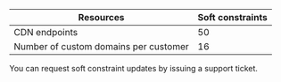 
| Resources | Soft constraints 
--- | ---
| CDN endpoints | 50
| Number of custom domains per customer| 16

You can request soft constraint updates by issuing a support ticket.

<!---HONumber=CDN_1201_2015-->